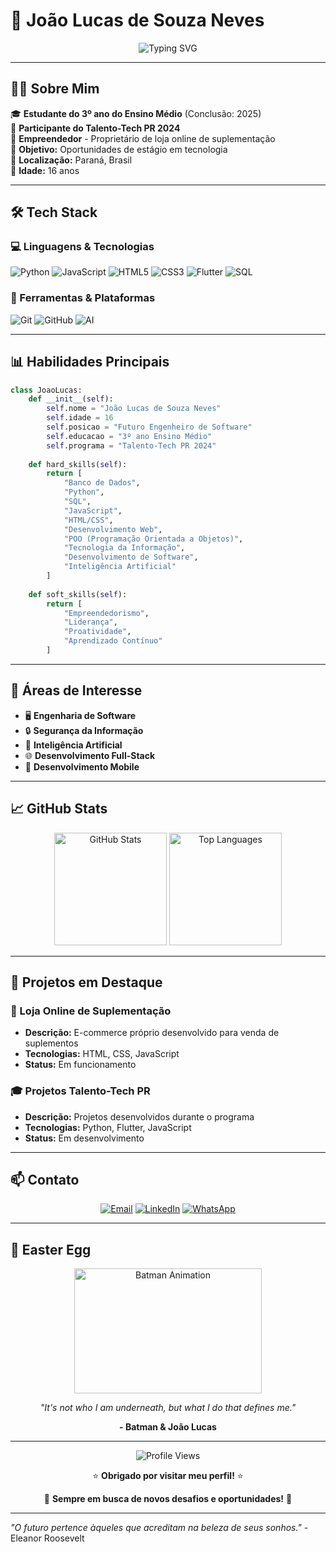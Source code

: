 # 🚀 João Lucas de Souza Neves

<div align="center">
  <img src="https://readme-typing-svg.herokuapp.com?font=Fira+Code&size=30&duration=3000&pause=1000&color=00F7FF&center=true&vCenter=true&width=600&lines=Futuro+Engenheiro+de+Software;Full-Stack+Developer;Estudante+do+Talento+Tech+2024" alt="Typing SVG" />
</div>

---

## 👨‍💻 Sobre Mim

🎓 **Estudante do 3º ano do Ensino Médio** (Conclusão: 2025)  
🚀 **Participante do Talento-Tech PR 2024**  
💼 **Empreendedor** - Proprietário de loja online de suplementação  
🎯 **Objetivo:** Oportunidades de estágio em tecnologia  
📍 **Localização:** Paraná, Brasil  
🎂 **Idade:** 16 anos  

---

## 🛠️ Tech Stack

### 💻 Linguagens & Tecnologias
![Python](https://img.shields.io/badge/Python-3776AB?style=for-the-badge&logo=python&logoColor=white)
![JavaScript](https://img.shields.io/badge/JavaScript-F7DF1E?style=for-the-badge&logo=javascript&logoColor=black)
![HTML5](https://img.shields.io/badge/HTML5-E34F26?style=for-the-badge&logo=html5&logoColor=white)
![CSS3](https://img.shields.io/badge/CSS3-1572B6?style=for-the-badge&logo=css3&logoColor=white)
![Flutter](https://img.shields.io/badge/Flutter-02569B?style=for-the-badge&logo=flutter&logoColor=white)
![SQL](https://img.shields.io/badge/SQL-4479A1?style=for-the-badge&logo=postgresql&logoColor=white)

### 🔧 Ferramentas & Plataformas
![Git](https://img.shields.io/badge/Git-F05032?style=for-the-badge&logo=git&logoColor=white)
![GitHub](https://img.shields.io/badge/GitHub-181717?style=for-the-badge&logo=github&logoColor=white)
![AI](https://img.shields.io/badge/Inteligência_Artificial-FF6F00?style=for-the-badge&logo=tensorflow&logoColor=white)

---

## 📊 Habilidades Principais

```python
class JoaoLucas:
    def __init__(self):
        self.nome = "João Lucas de Souza Neves"
        self.idade = 16
        self.posicao = "Futuro Engenheiro de Software"
        self.educacao = "3º ano Ensino Médio"
        self.programa = "Talento-Tech PR 2024"
        
    def hard_skills(self):
        return [
            "Banco de Dados",
            "Python",
            "SQL", 
            "JavaScript",
            "HTML/CSS",
            "Desenvolvimento Web",
            "POO (Programação Orientada a Objetos)",
            "Tecnologia da Informação",
            "Desenvolvimento de Software",
            "Inteligência Artificial"
        ]
    
    def soft_skills(self):
        return [
            "Empreendedorismo",
            "Liderança",
            "Proatividade",
            "Aprendizado Contínuo"
        ]
```

---

## 🎯 Áreas de Interesse

- 🖥️ **Engenharia de Software**
- 🔒 **Segurança da Informação**
- 🤖 **Inteligência Artificial**
- 🌐 **Desenvolvimento Full-Stack**
- 📱 **Desenvolvimento Mobile**

---

## 📈 GitHub Stats

<div align="center">
  <img height="180em" src="https://github-readme-stats.vercel.app/api?username=SeuUsername&show_icons=true&theme=tokyonight&include_all_commits=true&count_private=true" alt="GitHub Stats"/>
  <img height="180em" src="https://github-readme-stats.vercel.app/api/top-langs/?username=SeuUsername&layout=compact&langs_count=7&theme=tokyonight" alt="Top Languages"/>
</div>

<div align="center">
  <img src="https://github-readme-streak-stats.herokuapp.com/?user=SeuUsername&theme=tokyonight" alt=""/>
</div>

---

## 🌟 Projetos em Destaque

### 🏪 Loja Online de Suplementação
- **Descrição:** E-commerce próprio desenvolvido para venda de suplementos
- **Tecnologias:** HTML, CSS, JavaScript
- **Status:** Em funcionamento

### 🎓 Projetos Talento-Tech PR
- **Descrição:** Projetos desenvolvidos durante o programa
- **Tecnologias:** Python, Flutter, JavaScript
- **Status:** Em desenvolvimento

---

## 📫 Contato

<div align="center">
  
[![Email](https://img.shields.io/badge/Email-D14836?style=for-the-badge&logo=gmail&logoColor=white)](mailto:Lucasouzawebdevtech@gmail.com)
[![LinkedIn](https://img.shields.io/badge/LinkedIn-0077B5?style=for-the-badge&logo=linkedin&logoColor=white)](https://www.linkedin.com/in/joão-lucas-de-souza-neves)
[![WhatsApp](https://img.shields.io/badge/WhatsApp-25D366?style=for-the-badge&logo=whatsapp&logoColor=white)](https://wa.me/5543996101034)

</div>

---

## 🦇 Easter Egg

<div align="center">
  <img src="https://i.gifer.com/Vypb.gif" width="300" height="200" alt="Batman Animation"/>
  
  <p><i>"It's not who I am underneath, but what I do that defines me."</i></p>
  <p><strong>- Batman & João Lucas</strong></p>
</div>

---

<div align="center">
  <img src="https://komarev.com/ghpvc/?username=SeuUsername&color=blue&style=flat-square&label=Profile+Views" alt="Profile Views"/>
  
  <p>⭐ <strong>Obrigado por visitar meu perfil!</strong> ⭐</p>
  <p>🚀 <strong>Sempre em busca de novos desafios e oportunidades!</strong> 🚀</p>
</div>

---

*"O futuro pertence àqueles que acreditam na beleza de seus sonhos."* - Eleanor Roosevelt
